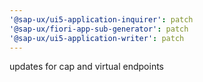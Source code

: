 ```yaml
---
'@sap-ux/ui5-application-inquirer': patch
'@sap-ux/fiori-app-sub-generator': patch
'@sap-ux/ui5-application-writer': patch
---
```


updates for cap and virtual endpoints
